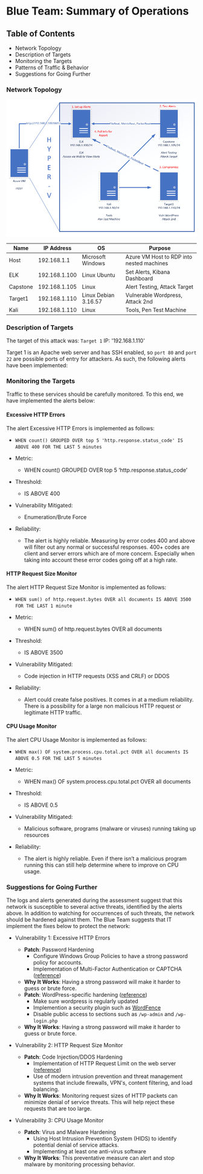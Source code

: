 # Blue Team: Summary of Operations

## Table of Contents
- Network Topology
- Description of Targets
- Monitoring the Targets
- Patterns of Traffic & Behavior
- Suggestions for Going Further

### Network Topology

![Network Diagram](https://github.com/joshblack07/UR-Cyber-Security-Capstone-3/blob/main/Resources/final-project-setup.png "Network Diagram")

| Name      | IP Address |OS|Purpose |
|----------|------------|-|----------------|
|Host| 192.168.1.1 | Microsoft Windows |Azure VM Host to RDP into nested machines|
|ELK|  192.168.1.100| Linux Ubuntu |Set Alerts, Kibana Dashboard|
|Capstone| 192.168.1.105 | Linux |Alert Testing, Attack Target|
|Target1| 192.168.1.110| Linux Debian 3.16.57 |Vulnerable Wordpress, Attack 2nd|
|Kali | 192.168.1.110| Linux |Tools, Pen Test Machine|


### Description of Targets

The target of this attack was: `Target 1` IP: '192.168.1.110'

Target 1 is an Apache web server and has SSH enabled, so `port 80` and `port 22` are possible ports of entry for attackers. As such, the following alerts have been implemented:

### Monitoring the Targets

Traffic to these services should be carefully monitored. To this end, we have implemented the alerts below:

#### Excessive HTTP Errors

The alert Excessive HTTP Errors is implemented as follows:

- `WHEN count() GROUPED OVER top 5 'http.response.status_code' IS ABOVE 400 FOR THE LAST 5 minutes`

- Metric:
  - WHEN count() GROUPED OVER top 5 ‘http.response.status_code’
- Threshold:
  - IS ABOVE 400
- Vulnerability Mitigated:
  - Enumeration/Brute Force
- Reliability:
  - The alert is highly reliable. Measuring by error codes 400 and above will filter out any normal or successful responses. 400+ codes are client and server errors which are of more concern. Especially when taking into account these error codes going off at a high rate.


#### HTTP Request Size Monitor

The alert HTTP Request Size Monitor is implemented as follows:

- `WHEN sum() of http.request.bytes OVER all documents IS ABOVE 3500 FOR THE LAST 1 minute`

- Metric:
  - WHEN sum() of http.request.bytes OVER all documents
- Threshold:
  - IS ABOVE 3500
- Vulnerability Mitigated:
  - Code injection in HTTP requests (XSS and CRLF) or DDOS
- Reliability:
  - Alert could create false positives. It comes in at a medium reliability. There is a possibility for a large non malicious HTTP request or legitimate HTTP traffic.

#### CPU Usage Monitor

The alert CPU Usage Monitor is implemented as follows:

- `WHEN max() OF system.process.cpu.total.pct OVER all documents IS ABOVE 0.5 FOR THE LAST 5 minutes`

- Metric:
  - WHEN max() OF system.process.cpu.total.pct OVER all documents
- Threshold:
  - IS ABOVE 0.5
- Vulnerability Mitigated:
  - Malicious software, programs (malware or viruses) running taking up resources
- Reliability:
  - The alert is highly reliable. Even if there isn’t a malicious program running this can still help determine where to improve on CPU usage.

### Suggestions for Going Further

The logs and alerts generated during the assessment suggest that this network is susceptible to several active threats, identified by the alerts above. In addition to watching for occurrences of such threats, the network should be hardened against them. The Blue Team suggests that IT implement the fixes below to protect the network:

- Vulnerability 1: Excessive HTTP Errors
  - **Patch**: Password Hardening
    - Configure Windows Group Policies to have a strong password policy for accounts.
    - Implementation of Multi-Factor Authentication or CAPTCHA ([reference](https://owasp.org/www-community/controls/Blocking_Brute_Force_Attacks "HTTP_Error_Hardening")) 
  - **Why It Works**: Having a strong password will make it harder to guess or brute force.
  - **Patch**: WordPress-specific hardening ([reference](https://wordpress.org/support/article/hardening-wordpress/ "WordPress_Hardening")) 
    - Make sure wordpress is regularly updated
    - Implemention a security plugin such as [WordFence](https://www.wordfence.com/?gclid=CjwKCAiAksyNBhAPEiwAlDBeLFXu4fn-ttlQzFbdL4dR8QZGqN2yfi9_3OcO9-43tXo2y24LpgizxBoCbb8QAvD_BwE "WordFence_Website")
    - Disable public access to sections such as `/wp-admin` and `/wp-login.php`
  - **Why It Works**: Having a strong password will make it harder to guess or brute force.
  
- Vulnerability 2: HTTP Request Size Monitor
  - **Patch**: Code Injection/DDOS Hardening
    - Implementation of HTTP Request Limit on the web server ([reference](https://www.tomaz.me/2013/09/15/avoiding-ddos-attacks-caused-by-large-http-request-bodies-by-enforcing-a-hard-limit-in-your-web-server.html "HTTP_Request_Limit"))
    - Use of modern intrusion prevention and threat management systems that include firewalls, VPN's, content filtering, and load balancing.  
  - **Why It Works**: Monitoring request sizes of HTTP packets can minimize denial of service threats. This will help reject these requests that are too large.
  
- Vulnerability 3: CPU Usage Monitor
  - **Patch**: Virus and Malware Hardening
    - Using Host Intrusion Prevention System (HIDS) to identify potential denial of service attacks.
    - Implementing at least one anti-virus software
  - **Why It Works**: This preventative measure can alert and stop malware by monitoring processing behavior. 
